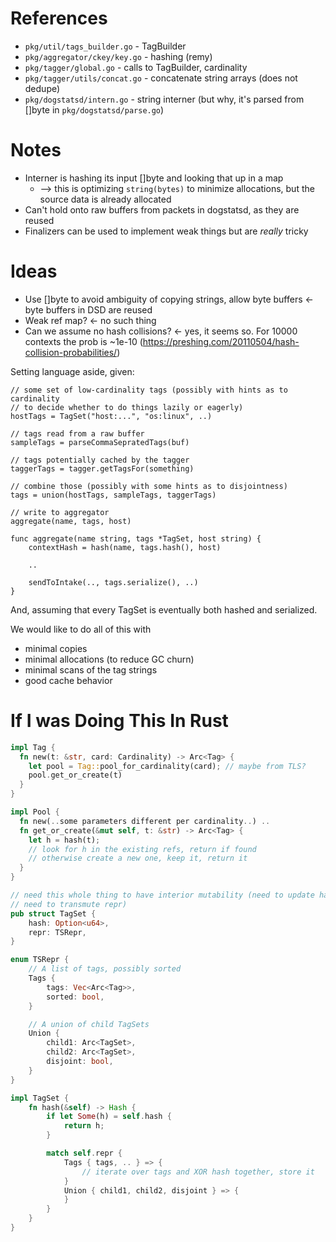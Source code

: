 # References

 * `pkg/util/tags_builder.go` - TagBuilder
 * `pkg/aggregator/ckey/key.go` - hashing (remy)
 * `pkg/tagger/global.go` - calls to TagBuilder, cardinality
 * `pkg/tagger/utils/concat.go` - concatenate string arrays (does not dedupe)
 * `pkg/dogstatsd/intern.go` - string interner (but why, it's parsed from []byte in `pkg/dogstatsd/parse.go`)

# Notes

* Interner is hashing its input []byte and looking that up in a map
  * --> this is optimizing `string(bytes)` to minimize allocations, but the source data is already allocated
* Can't hold onto raw buffers from packets in dogstatsd, as they are reused
* Finalizers can be used to implement weak things but are _really_ tricky

# Ideas

* Use []byte to avoid ambiguity of copying strings, allow byte buffers ← byte buffers in DSD are reused
* Weak ref map? ← no such thing
* Can we assume no hash collisions? ← yes, it seems so.  For 10000 contexts the prob is ~1e-10 (https://preshing.com/20110504/hash-collision-probabilities/)

Setting language aside, given:

```
// some set of low-cardinality tags (possibly with hints as to cardinality
// to decide whether to do things lazily or eagerly)
hostTags = TagSet("host:...", "os:linux", ..)

// tags read from a raw buffer
sampleTags = parseCommaSepratedTags(buf)

// tags potentially cached by the tagger
taggerTags = tagger.getTagsFor(something)

// combine those (possibly with some hints as to disjointness)
tags = union(hostTags, sampleTags, taggerTags)

// write to aggregator
aggregate(name, tags, host)

func aggregate(name string, tags *TagSet, host string) {
    contextHash = hash(name, tags.hash(), host)

    ..

    sendToIntake(.., tags.serialize(), ..)
}
```

And, assuming that every TagSet is eventually both hashed and serialized.

We would like to do all of this with

* minimal copies
* minimal allocations (to reduce GC churn)
* minimal scans of the tag strings
* good cache behavior

# If I was Doing This In Rust

```rust
impl Tag {
  fn new(t: &str, card: Cardinality) -> Arc<Tag> {
    let pool = Tag::pool_for_cardinality(card); // maybe from TLS?
    pool.get_or_create(t)
  }
}

impl Pool {
  fn new(..some parameters different per cardinality..) ..
  fn get_or_create(&mut self, t: &str) -> Arc<Tag> {
    let h = hash(t);
    // look for h in the existing refs, return if found
    // otherwise create a new one, keep it, return it
  }
}

// need this whole thing to have interior mutability (need to update hash and
// need to transmute repr)
pub struct TagSet {
    hash: Option<u64>,
    repr: TSRepr,
}

enum TSRepr {
    // A list of tags, possibly sorted
    Tags {
        tags: Vec<Arc<Tag>>,
        sorted: bool,
    }

    // A union of child TagSets
    Union {
        child1: Arc<TagSet>,
        child2: Arc<TagSet>,
        disjoint: bool,
    }
}

impl TagSet {
    fn hash(&self) -> Hash {
        if let Some(h) = self.hash {
            return h;
        }

        match self.repr {
            Tags { tags, .. } => {
                // iterate over tags and XOR hash together, store it
            }
            Union { child1, child2, disjoint } => {
            }
        }
    }
}
```
